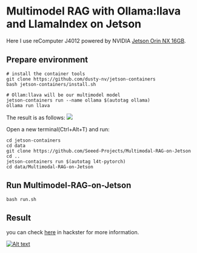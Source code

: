 # Multimodel RAG with Ollama:llava and LlamaIndex on Jetson

Here I use reComputer J4012 powered by NVIDIA [Jetson Orin NX 16GB](https://www.seeedstudio.com/reComputer-J4012-p-5586.html).
## Prepare environment

```
# install the container tools
git clone https://github.com/dusty-nv/jetson-containers
bash jetson-containers/install.sh
```

```
# Ollam:llava will be our multimodel model
jetson-containers run --name ollama $(autotag ollama)
ollama run llava
```
The result is as follows:
![](./source/ollama_run_llava.png)

Open a new terminal(Ctrl+Alt+T) and run:
```
cd jetson-containers
cd data
git clone https://github.com/Seeed-Projects/Multimodal-RAG-on-Jetson
cd ..
jetson-containers run $(autotag l4t-pytorch)
cd data/Multimodal-RAG-on-Jetson
```
## Run Multimodel-RAG-on-Jetson
```
bash run.sh
```
## Result

you can check [here](https://www.hackster.io/lijiahaoxyz/video-chat-with-multimodal-rag-on-jetson-cd83f9) in hackster for more information.

[![Alt text](https://img.youtube.com/vi/RbkATardT2I/0.jpg)](https://www.youtube.com/watch?v=RbkATardT2I)
